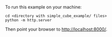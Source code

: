 To run this example on your machine: 

```
cd <directory with simple_cube_example/ files> 
python -m http.server 
```

Then point your browser to [http://localhost:8000/](http://localhost:8000/).

